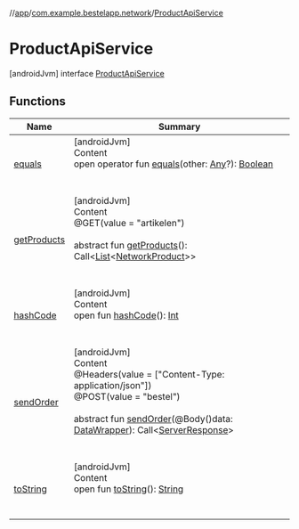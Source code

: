 //[app](../../index.md)/[com.example.bestelapp.network](../index.md)/[ProductApiService](index.md)



# ProductApiService  
 [androidJvm] interface [ProductApiService](index.md)   


## Functions  
  
|  Name|  Summary| 
|---|---|
| <a name="kotlin/Any/equals/#kotlin.Any?/PointingToDeclaration/"></a>[equals](../../com.example.bestelapp.repository/-product-repository/index.md#%5Bkotlin%2FAny%2Fequals%2F%23kotlin.Any%3F%2FPointingToDeclaration%2F%5D%2FFunctions%2F-1734719689)| <a name="kotlin/Any/equals/#kotlin.Any?/PointingToDeclaration/"></a>[androidJvm]  <br>Content  <br>open operator fun [equals](../../com.example.bestelapp.repository/-product-repository/index.md#%5Bkotlin%2FAny%2Fequals%2F%23kotlin.Any%3F%2FPointingToDeclaration%2F%5D%2FFunctions%2F-1734719689)(other: [Any](https://kotlinlang.org/api/latest/jvm/stdlib/kotlin/-any/index.html)?): [Boolean](https://kotlinlang.org/api/latest/jvm/stdlib/kotlin/-boolean/index.html)  <br><br><br>
| <a name="com.example.bestelapp.network/ProductApiService/getProducts/#/PointingToDeclaration/"></a>[getProducts](get-products.md)| <a name="com.example.bestelapp.network/ProductApiService/getProducts/#/PointingToDeclaration/"></a>[androidJvm]  <br>Content  <br>@GET(value = "artikelen")  <br>  <br>abstract fun [getProducts](get-products.md)(): Call<[List](https://kotlinlang.org/api/latest/jvm/stdlib/kotlin.collections/-list/index.html)<[NetworkProduct](../../com.example.bestelapp.data.product/-network-product/index.md)>>  <br><br><br>
| <a name="kotlin/Any/hashCode/#/PointingToDeclaration/"></a>[hashCode](../../com.example.bestelapp.repository/-product-repository/index.md#%5Bkotlin%2FAny%2FhashCode%2F%23%2FPointingToDeclaration%2F%5D%2FFunctions%2F-1734719689)| <a name="kotlin/Any/hashCode/#/PointingToDeclaration/"></a>[androidJvm]  <br>Content  <br>open fun [hashCode](../../com.example.bestelapp.repository/-product-repository/index.md#%5Bkotlin%2FAny%2FhashCode%2F%23%2FPointingToDeclaration%2F%5D%2FFunctions%2F-1734719689)(): [Int](https://kotlinlang.org/api/latest/jvm/stdlib/kotlin/-int/index.html)  <br><br><br>
| <a name="com.example.bestelapp.network/ProductApiService/sendOrder/#com.example.bestelapp.data.datawrapper.DataWrapper/PointingToDeclaration/"></a>[sendOrder](send-order.md)| <a name="com.example.bestelapp.network/ProductApiService/sendOrder/#com.example.bestelapp.data.datawrapper.DataWrapper/PointingToDeclaration/"></a>[androidJvm]  <br>Content  <br>@Headers(value = ["Content-Type: application/json"])  <br>@POST(value = "bestel")  <br>  <br>abstract fun [sendOrder](send-order.md)(@Body()data: [DataWrapper](../../com.example.bestelapp.data.datawrapper/-data-wrapper/index.md)): Call<[ServerResponse](../../com.example.bestelapp.data.datawrapper/-server-response/index.md)>  <br><br><br>
| <a name="kotlin/Any/toString/#/PointingToDeclaration/"></a>[toString](../../com.example.bestelapp.repository/-product-repository/index.md#%5Bkotlin%2FAny%2FtoString%2F%23%2FPointingToDeclaration%2F%5D%2FFunctions%2F-1734719689)| <a name="kotlin/Any/toString/#/PointingToDeclaration/"></a>[androidJvm]  <br>Content  <br>open fun [toString](../../com.example.bestelapp.repository/-product-repository/index.md#%5Bkotlin%2FAny%2FtoString%2F%23%2FPointingToDeclaration%2F%5D%2FFunctions%2F-1734719689)(): [String](https://kotlinlang.org/api/latest/jvm/stdlib/kotlin/-string/index.html)  <br><br><br>

